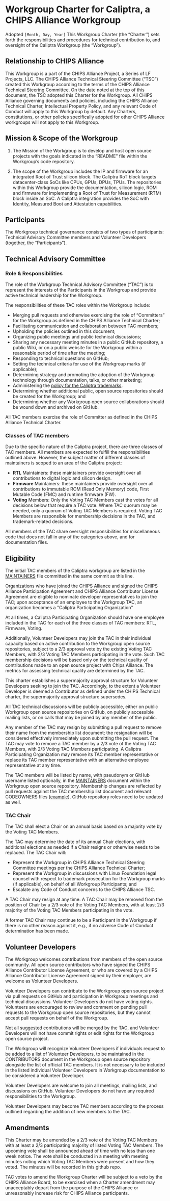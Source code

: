 # Workgroup Charter for Caliptra, a CHIPS Alliance Workgroup

Adopted `[Month, Day, Year]`
This Workgroup Charter (the “Charter”) sets forth the responsibilities and
procedures for technical contribution to, and oversight of the Caliptra
Workgroup (the “Workgroup”).

## Relationship to CHIPS Alliance

This Workgroup is a part of the CHIPS Alliance Project, a Series of LF Projects,
LLC.  The CHIPS Alliance Technical Steering Committee (“TSC”) created this
Workgroup according to the terms of the CHIPS Alliance Technical Steering
Committee.  On the date noted at the top of this document, the TSC adopted this
Charter for the Workgroup.  All CHIPS Alliance governing documents and policies,
including the CHIPS Alliance Technical Charter, Intellectual Property Policy,
and any relevant Code of Conduct will apply to this Workgroup by default. Any
Charters, constitutions, or other policies specifically adopted for other CHIPS
Alliance workgroups will not apply to this Workgroup.

## Mission & Scope of the Workgroup

1. The Mission of the Workgroup is to develop and host open source projects with
   the goals indicated in the “README” file within the Workgroup’s code
   repository.

2. The scope of the Workgroup includes the IP and firmware for an integrated
   Root of Trust silicon block. The Caliptra RoT block targets datacenter-class
   SoCs like CPUs, GPUs, DPUs, TPUs. The repositories within this Workgroup
   provide the documentation, silicon logic, ROM and firmware for implementing a
   Root of Trust for Measurement (RTM) block inside an SoC. A Caliptra
   integration provides the SoC with Identity, Measured Boot and Attestation
   capabilities.


## Participants

The Workgroup technical governance consists of two types of participants:
Technical Advisory Committee members and Volunteer Developers (together, the
“Participants”).

## Technical Advisory Committee

### Role & Responsibilities

The role of the Workgroup Technical Advisory Committee (“TAC”) is to represent
the interests of the Participants in the Workgroup and provide active technical
leadership for the Workgroup.

The responsibilities of these TAC roles within the Workgroup include:
- Merging pull requests and otherwise exercising the role of “Committers” for
  the Workgroup as defined in the CHIPS Alliance Technical Charter;
- Facilitating communication and collaboration between TAC members;
- Upholding the policies outlined in this document;
- Organizing public meetings and public technical discussions;
- Sharing any necessary meeting minutes in a public GitHub repository, a public
  Wiki, or on a public website for the Workgroup within a reasonable period of
  time after the meeting;
- Responding to technical questions on GitHub;
- Setting the technical criteria for use of the Workgroup marks (if applicable);
- Determining strategy and promoting the adoption of the Workgroup technology
  through documentation, talks, or other marketing;
- Administering the [policy for the Caliptra
  trademarks](CaliptraTrademarkPolicy.md).
- Determining whether additional public, open source repositories should be
  created for the Workgroup; and
- Determining whether any Workgroup open source collaborations should be wound
  down and archived on GitHub.

All TAC members exercise the role of Committer as defined in the CHIPS Alliance
Technical Charter.

### Classes of TAC members

Due to the specific nature of the Caliptra project, there are three classes of
TAC members. All members are expected to fulfill the responsibilities
outlined above. However, the subject matter of different classes of maintainers
is scoped to an area of the Caliptra project:

- **RTL** Maintainers: these maintainers provide oversight over all
  contributions to digital logic and silicon design.
- **Firmware** Maintainers: these maintainers provide oversight over all
  contributions to immutable ROM (Read Only Memory) code, First Mutable Code
  (FMC) and runtime firmware (FW).
- **Voting** Members: Only the Voting TAC Members cast the votes for all
  decisions below that require a TAC vote. Where TAC quorum may be needed, only
  a quorum of Voting TAC Members is required. Voting TAC Members are responsible
  for membership decisions in the TAC, and trademark-related decisions.

All members of the TAC share oversight responsibilities for miscellaneous code
that does not fall in any of the categories above, and for documentation files.

## Eligibility

The initial TAC members of the Caliptra workgroup are listed in the
[MAINTAINERS](MAINTAINERS.md) file committed in the same commit as this line.

Organizations who have joined the CHIPS Alliance and signed the CHIPS Alliance
Participation Agreement and CHIPS Alliance Contributor License Agreement are
eligible to nominate developer representatives to join the TAC; upon acceptance
of an employee to the Workgroup TAC, an organization becomes a "Caliptra
Participating Organization"

At all times, a Caliptra Participating Organization should have one employee
included in the TAC for each of the three classes of TAC members: RTL, Firmware,
Voting.

Additionally, Volunteer Developers may join the TAC in their individual capacity
based on active contribution to the Workgroup open source repositories, subject
to a 2/3 approval vote by the existing Voting TAC Members, with 2/3 Voting TAC
Members participating in the vote. Such TAC membership decisions will be based
only on the technical quality of contributions made to an open source project
with Chips Alliance. The metrics for assessing technical quality are determined
by the TAC.

This charter establishes a supermajority approval structure for Volunteer
Developers seeking to join the TAC. Accordingly, to the extent a Volunteer
Developer is deemed a Contributor as defined under the CHIPS Technical charter,
the supermajority approval structure supersedes.

All TAC technical discussions will be publicly accessible, either on public
Workgroup open source repositories on GitHub, on publicly accessible mailing
lists, or on calls that may be joined by any member of the public.

Any member of the TAC may resign by submitting a pull request to
remove their name from the membership list document; the resignation will be
considered effectively immediately upon submitting the pull request. The TAC may
vote to remove a TAC member by a 2/3 vote of the Voting TAC Members, with 2/3
Voting TAC Members participating. A Caliptra Participating Organization may
remove its TAC member representative or replace its TAC member representative
with an alternative employee representative at any time.

The TAC members will be listed by name, with pseudonym or GitHub username listed
optionally, in the [MAINTAINERS](MAINTAINERS.md) document within the Workgroup
open source repository. Membership changes are reflected by pull requests
against the TAC membership list document and relevant CODEOWNERS files
([example](CODEOWNERS)). GitHub repository roles need to be updated as well.

### TAC Chair

The TAC shall elect a Chair on an annual basis based on a majority vote by the
Voting TAC Members.

The TAC may determine the date of its annual Chair elections, with additional
elections as needed if a Chair resigns or otherwise needs to be replaced.  The
TAC Chair will:
- Represent the Workgroup in CHIPS Alliance Technical Steering Committee
  meetings per the CHIPS Alliance Technical Charter;
- Represent the Workgroup in discussions with Linux Foundation legal counsel
  with respect to trademark prosecution for the Workgroup marks (if applicable),
  on behalf of all Workgroup Participants; and
- Escalate any Code of Conduct concerns to the CHIPS Alliance TSC.

A TAC Chair may resign at any time. A TAC Chair may be removed from the position
of Chair by a 2/3 vote of the Voting TAC Members, with at least 2/3 majority of
the Voting TAC Members participating in the vote.

A former TAC Chair may continue to be a Participant in the Workgroup if there is
no other reason against it, e.g., if no adverse Code of Conduct determination
has been made.

## Volunteer Developers

The Workgroup welcomes contributions from members of the open source community.
All open source contributors who have signed the CHIPS Alliance Contributor
License Agreement, or who are covered by a CHIPS Alliance Contributor License
Agreement signed by their employer, are welcome as Volunteer Developers.

Volunteer Developers can contribute to the Workgroup open source project via
pull requests on GitHub and participation in Workgroup meetings and technical
discussions. Volunteer Developers do not have voting rights. Volunteers are
encouraged to review and comment on pending pull requests to the Workgroup open
source repositories, but they cannot accept pull requests on behalf of the
Workgroup.

Not all suggested contributions will be merged by the TAC, and Volunteer
Developers will not have commit rights or edit rights for the Workgroup open
source project.

The Workgroup will recognize Volunteer Developers if individuals request to be
added to a list of Volunteer Developers, to be maintained in the CONTRIBUTORS
document in the Workgroup open source repository alongside the list of official
TAC members. It is not necessary to be included in the listed individual
Volunteer Developers in Workgroup documentation to be considered a Volunteer
Developer.

Volunteer Developers are welcome to join all meetings, mailing lists, and
discussions on GitHub. Volunteer Developers do not have any required
responsibilities to the Workgroup.

Volunteer Developers may become TAC members according to the process outlined
regarding the addition of new members to the TAC.

## Amendments

This Charter may be amended by a 2/3 vote of the Voting TAC Members with at
least a 2/3 participating majority of listed Voting TAC Members. The upcoming
vote shall be announced ahead of time with no less than one week notice. The
vote shall be conducted in a meeting with meeting minutes noting which Voting
TAC Members were present and how they voted. The minutes will be recorded in
this github repo.

TAC votes to amend the Workgroup Charter will be subject to a veto by the CHIPS
Alliance Board, to be exercised when a Charter amendment may unacceptably depart
from the purpose of the CHIPS Alliance or unreasonably increase risk for CHIPS
Alliance participants.
